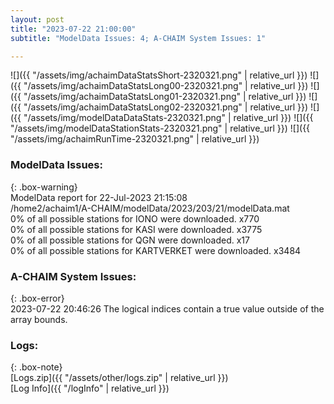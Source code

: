 ```yaml
---
layout: post
title: "2023-07-22 21:00:00"
subtitle: "ModelData Issues: 4; A-CHAIM System Issues: 1"

---
```


![]({{ "/assets/img/achaimDataStatsShort-2320321.png" | relative_url }})
![]({{ "/assets/img/achaimDataStatsLong00-2320321.png" | relative_url }})
![]({{ "/assets/img/achaimDataStatsLong01-2320321.png" | relative_url }})
![]({{ "/assets/img/achaimDataStatsLong02-2320321.png" | relative_url }})
![]({{ "/assets/img/modelDataDataStats-2320321.png" | relative_url }})
![]({{ "/assets/img/modelDataStationStats-2320321.png" | relative_url }})
![]({{ "/assets/img/achaimRunTime-2320321.png" | relative_url }})


### ModelData Issues:  
  
{: .box-warning}  
 ModelData report for 22-Jul-2023 21:15:08   
 /home2/achaim1/A-CHAIM/modelData/2023/203/21/modelData.mat   
 0% of all possible stations for IONO were downloaded. x770   
 0% of all possible stations for KASI were downloaded. x3775   
 0% of all possible stations for QGN were downloaded. x17   
 0% of all possible stations for KARTVERKET were downloaded. x3484   
  
### A-CHAIM System Issues:  
  
{: .box-error}  
2023-07-22 20:46:26 The logical indices contain a true value outside of the array bounds.  

### Logs:  
  
{: .box-note}  
[Logs.zip]({{ "/assets/other/logs.zip" | relative_url }})  
[Log Info]({{ "/logInfo" | relative_url }})  
